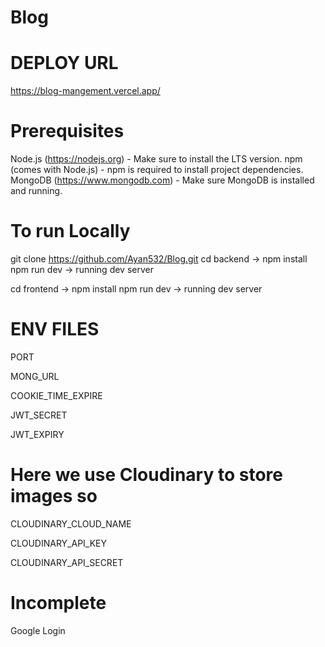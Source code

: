 # Blog

# DEPLOY URL
 https://blog-mangement.vercel.app/

# Prerequisites
Node.js (https://nodejs.org) - Make sure to install the LTS version.
npm (comes with Node.js) - npm is required to install project dependencies.
MongoDB (https://www.mongodb.com) - Make sure MongoDB is installed and running.

# To run Locally
git clone https://github.com/Ayan532/Blog.git
cd  backend -> npm install
npm run dev -> running dev server

cd frontend -> npm install
npm run dev -> running dev server

# ENV FILES
PORT

MONG_URL

COOKIE_TIME_EXPIRE

JWT_SECRET

JWT_EXPIRY
# Here we use Cloudinary to store images so
CLOUDINARY_CLOUD_NAME

CLOUDINARY_API_KEY

CLOUDINARY_API_SECRET
# Incomplete
Google Login
